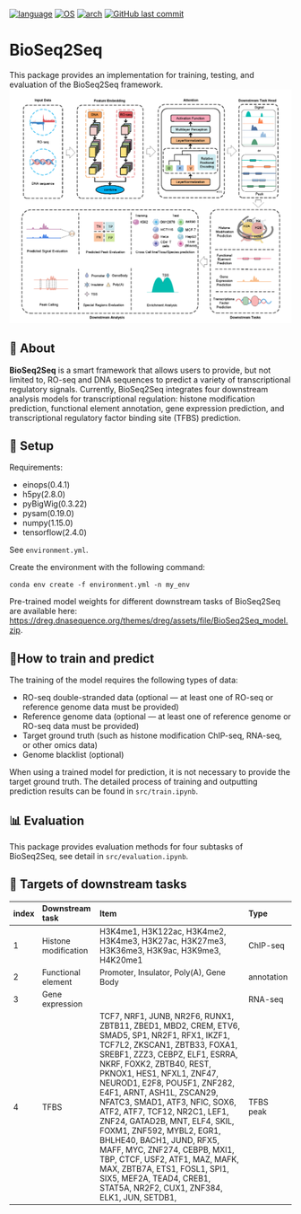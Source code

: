[![language](https://img.shields.io/badge/language-Python-3776AB)](https://www.python.org/)
[![OS](https://img.shields.io/badge/OS-CentOS%20%7C%20Ubuntu-2C3E50)](https://www.centos.org/)
[![arch](https://img.shields.io/badge/arch-x86__64-blue)](https://en.wikipedia.org/wiki/X86-64)
[![GitHub last commit](https://img.shields.io/github/last-commit/zhichunlizzx/BioSeq2Seq)](https://github.com/zhichunlizzx/BioSeq2Seq/commits)

# BioSeq2Seq
This package provides an implementation for training, testing, and evaluation of the BioSeq2Seq framework.
![Hi](https://github.com/zhichunlizzx/BioSeq2Seq/blob/master/BioSeq2Seq.gateway.png?v=4&s=200 "dREG gateway")

## 🚀 About
**BioSeq2Seq** is a smart framework that allows users to provide, but not limited to, RO-seq and DNA sequences to predict a variety of transcriptional regulatory signals. Currently, BioSeq2Seq integrates four downstream analysis models for transcriptional regulation: histone modification prediction, functional element annotation, gene expression prediction, and transcriptional regulatory factor binding site (TFBS) prediction.

## 🔧 Setup
Requirements:
*   einops(0.4.1)
*   h5py(2.8.0)
*   pyBigWig(0.3.22)
*   pysam(0.19.0)
*   numpy(1.15.0)
*   tensorflow(2.4.0)

See `environment.yml`.

Create the environment with the following command:

```shell
conda env create -f environment.yml -n my_env
```

Pre-trained model weights for different downstream tasks of BioSeq2Seq are available here: https://dreg.dnasequence.org/themes/dreg/assets/file/BioSeq2Seq_model.zip.

## 📝How to train and predict
The training of the model requires the following types of data:
*   RO-seq double-stranded data (optional — at least one of RO-seq or reference genome data must be provided)
*   Reference genome data (optional — at least one of reference genome or RO-seq data must be provided)
*   Target ground truth (such as histone modification ChIP-seq, RNA-seq, or other omics data)
*   Genome blacklist (optional)

When using a trained model for prediction, it is not necessary to provide the target ground truth. The detailed process of training and outputting prediction results can be found in `src/train.ipynb`.

## 📊 Evaluation
This package provides evaluation methods for four subtasks of BioSeq2Seq, see detail in `src/evaluation.ipynb`.

## 🧬 Targets of downstream tasks
|index|Downstream task|Item|Type|
|:-|:-|:-|:-|
|1|Histone modification|H3K4me1, H3K122ac, H3K4me2, H3K4me3, H3K27ac, H3K27me3, H3K36me3, H3K9ac, H3K9me3, H4K20me1|ChIP-seq|
|2|Functional element|Promoter, Insulator, Poly(A), Gene Body|annotation|
|3|Gene expression||RNA-seq|
|4|TFBS|TCF7, NRF1, JUNB, NR2F6, RUNX1, ZBTB11, ZBED1, MBD2, CREM, ETV6, SMAD5, SP1, NR2F1, RFX1, IKZF1, TCF7L2, ZKSCAN1, ZBTB33, FOXA1, SREBF1, ZZZ3, CEBPZ, ELF1, ESRRA, NKRF, FOXK2, ZBTB40, REST, PKNOX1, HES1, NFXL1, ZNF47, NEUROD1, E2F8, POU5F1, ZNF282, E4F1, ARNT, ASH1L, ZSCAN29, NFATC3, SMAD1, ATF3, NFIC, SOX6, ATF2, ATF7, TCF12, NR2C1, LEF1, ZNF24, GATAD2B, MNT, ELF4, SKIL, FOXM1, ZNF592, MYBL2, EGR1, BHLHE40, BACH1, JUND, RFX5, MAFF, MYC, ZNF274, CEBPB, MXI1, TBP, CTCF, USF2, ATF1, MAZ, MAFK, MAX, ZBTB7A, ETS1, FOSL1, SPI1, SIX5, MEF2A, TEAD4, CREB1, STAT5A, NR2F2, CUX1, ZNF384, ELK1, JUN, SETDB1, |TFBS peak|








